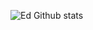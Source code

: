 

![Ed Github stats](https://github-profile-trophy.vercel.app/?username=awesomekling&column=3&margin-w=15&margin-h=15&theme=onedark)
